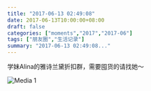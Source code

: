 ```yaml
---
title: "2017-06-13 02:49:08"
date: 2017-06-13T10:00:00+08:00
draft: false
categories: ["moments","2017","2017-06"]
tags: ["朋友圈","生活记录"]
summary: "2017-06-13 02:49:08..."
---
```


学妹Alina的雅诗兰黛折扣群，需要囤货的请找她～

![Media 1](/Moments/photos/2017-06-13/201706130249080.jpg)

